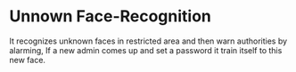# Unnown Face-Recognition
  It recognizes unknown faces in restricted area and then warn authorities by alarming, If a new admin comes up and set a password it train itself to this new face. 
